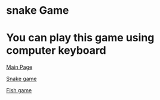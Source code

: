 # snake Game
# You can play this game using computer keyboard
<a href="https://amankhalsa.github.io/games/" target="_blank"> Main Page</a> <br>

<a href="https://amankhalsa.github.io/games/SnakeGame/index.html" target="_blank"> Snake game</a><br>

<a href="https://amankhalsa.github.io/games/FishGame/index.html" target="_blank"> Fish game</a>


